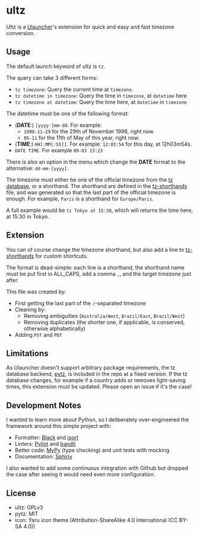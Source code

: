 # ultz

Ultz is a [Ulauncher](https://ulauncher.io/)'s extension for quick and easy and fast timezone conversion.

## Usage

The default launch keyword of ultz is `tz`.

The query can take 3 different forms:

- `tz timezone`: Query the current time at `timezone`.
- `tz datetime in timezone`: Query the time in `timezone`, at `datetime` here
- `tz timezone at datetime`: Query the time here, at `datetime` in `timezone`

The datetime must be one of the following format:

- (**DATE**:) `[yyyy-]mm-dd`. For example:
  - `1998-11-29` for the 29th of November 1998, right now.
  - `05-11` for the 11th of May of this year, right now.
- (**TIME**:) `HH[:MM[:SS]]`. For example: `12:03:54` for this day, at 12h03m54s.
- `DATE TIME`. For example `09-03 13:23`

There is also an option in the menu which change the **DATE** format to the alternative: `dd-mm-[yyyy]`.

The timezone must either be one of the official timezone from the [tz database](https://en.wikipedia.org/wiki/List_of_tz_database_time_zones), or a shorthand. The shorthand are defined in the [tz-shorthands](./ultz/tz-shorthands.csv) file, and was generated so that the last part of the official timezone is enough. For example, `Paris` is a shorthand for `Europe/Paris`.

A full example would be `tz Tokyo at 15:30`, which will returns the time here, at 15:30 in Tokyo.

## Extension

You can of course change the timezone shorthand, but also add a line to [tz-shorthands](./ultz/tz-shorthands.csv) for custom shortcuts.

The format is dead-simple: each line is a shorthand, the shorthand name must be put first in ALL_CAPS, add a comma `,`, and the target timezone just after.

This file was created by:

- First getting the last part of the `/`-separated timezone
- Cleaning by:
  - Removing ambiguities (`Australia/West`, `Brazil/East`, `Brazil/West`)
  - Removing duplicates (the shorter one, if applicable, is conserved, otherwise alphabetically)
- Adding `PST` and `PDT`

## Limitations

As Ulauncher doesn't support arbitrary package requirements, the tz database backend, [pytz](https://pythonhosted.org/pytz/), is included in the repo at a fixed version. If the tz database changes, for example if a country adds or removes light-saving times, this extension must be updated. Please open an issue if it's the case!


## Development Notes

I wanted to learn more about Python, so I deliberately over-engineered the framework around this simple project with:

- Formatter: [Black](https://pypi.org/project/black/) and [isort](https://github.com/PyCQA/isort)
- Linters: [Pylint](http://pylint.pycqa.org/en/latest/) and [bandit](https://github.com/PyCQA/bandit)
- Better code: [MyPy](https://mypy.readthedocs.io/en/stable/) (type checking) and unit tests with mocking
- Documentation: [Sphinx](https://www.sphinx-doc.org/en/master/)

I also wanted to add some continuous integration with Github but dropped the case after seeing it would need even more configuration.

## License

- ultz: GPLv3
- pytz: MIT
- icon: Yaru icon theme (Attribution-ShareAlike 4.0 International (CC BY-SA 4.0))
